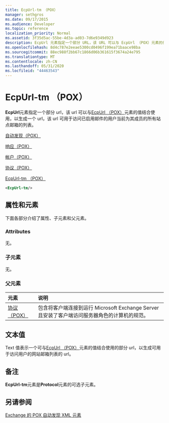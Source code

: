 ```yaml
---
title: EcpUrl-tm （POX）
manager: sethgros
ms.date: 09/17/2015
ms.audience: Developer
ms.topic: reference
localization_priority: Normal
ms.assetid: 3f35d5ac-55be-4d3a-ad03-7d6e9349d923
description: EcpUrl 元素指定一个部分 URL，该 URL 可以与 EcpUrl （POX）元素的值结合使用，以生成一个 URL，该 url 可用于访问已启用邮件的用户当前为其成员的所有站点邮箱的列表。
ms.openlocfilehash: 8d4c787e2eeae5300cd0496f199ea71baace98ba
ms.sourcegitcommit: 88ec988f2bb67c1866d06b361615f3674a24e795
ms.translationtype: MT
ms.contentlocale: zh-CN
ms.lasthandoff: 05/31/2020
ms.locfileid: "44463543"
---
```

# <a name="ecpurl-tm-pox"></a>EcpUrl-tm （POX）

**EcpUrl**元素指定一个部分 url，该 url 可以与[EcpUrl （POX）](ecpurl-pox.md)元素的值结合使用，以生成一个 url，该 url 可用于访问已启用邮件的用户当前为其成员的所有站点邮箱的列表。 
  
[自动发现（POX）](autodiscover-pox.md)
  
[响应（POX）](response-pox.md)
  
[帐户（POX）](account-pox.md)
  
[协议（POX）](protocol-pox.md)
  
[EcpUrl-tm （POX）](ecpurl-tm-pox.md)
  
```XML
<EcpUrl-tm/>
```

## <a name="attributes-and-elements"></a>属性和元素

下面各部分介绍了属性、子元素和父元素。
  
### <a name="attributes"></a>Attributes

无。
  
### <a name="child-elements"></a>子元素

无。
  
### <a name="parent-elements"></a>父元素

|**元素**|**说明**|
|:-----|:-----|
|[协议（POX）](protocol-pox.md) <br/> |包含将客户端连接到运行 Microsoft Exchange Server 且安装了客户端访问服务器角色的计算机的规范。  <br/> |
   
## <a name="text-value"></a>文本值

Text 值表示一个可与[EcpUrl （POX）](ecpurl-pox.md)元素的值结合使用的部分 url，以生成可用于访问用户的网站邮箱列表的 url。 
  
## <a name="remarks"></a>备注

**EcpUrl-tm**元素是**Protocol**元素的可选子元素。 
  
## <a name="see-also"></a>另请参阅



[Exchange 的 POX 自动发现 XML 元素](pox-autodiscover-xml-elements-for-exchange.md)

